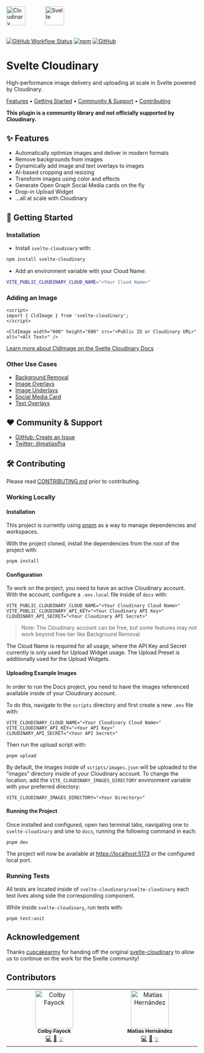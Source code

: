 <picture>
  <source media="(prefers-color-scheme: dark)" srcset="https://user-images.githubusercontent.com/62209650/196528621-b68e9e10-7e55-4c7d-9177-904cadbb4296.png" align="center" height=50>
  <source media="(prefers-color-scheme: light)" srcset="https://user-images.githubusercontent.com/62209650/196528761-a815025a-271a-4d8e-ac7e-cea833728bf9.png" align="center" height=50>
  <img alt="Cloudinary" src="https://user-images.githubusercontent.com/62209650/196528761-a815025a-271a-4d8e-ac7e-cea833728bf9.png" align="center" height=50>
</picture>
&ensp;&ensp;
<picture style="padding: 30px">
    <source media="(prefers-color-scheme: dark)" srcset="https://github-production-user-asset-6210df.s3.amazonaws.com/1045274/239017547-730820e4-ac7a-453e-b382-f89e4ce6d934.png" align="center" height=50>
  <source media="(prefers-color-scheme: light)" srcset="https://github-production-user-asset-6210df.s3.amazonaws.com/1045274/239017537-12fda7f7-5625-4b86-8363-25cc1204b375.png" align="center" height=50>
  <img alt="Svelte" src="https://github-production-user-asset-6210df.s3.amazonaws.com/1045274/239017537-12fda7f7-5625-4b86-8363-25cc1204b375.png" align="center" height=50>
</picture>

######

<a href="https://github.com/cloudinary-community/svelte-cloudinary/actions/workflows/test_and_release.yml"><img alt="GitHub Workflow Status" src="https://img.shields.io/github/actions/workflow/status/cloudinary-community/svelte-cloudinary/test_and_release.yml?branch=main&label=Test%20%26%20Release&style=flat-square"></a> <a href="https://www.npmjs.com/package/svelte-cloudinary"><img alt="npm" src="https://img.shields.io/npm/v/svelte-cloudinary?style=flat-square"></a> <a href="https://github.com/cloudinary-community/svelte-cloudinary/blob/main/LICENSE"><img alt="GitHub" src="https://img.shields.io/github/license/cloudinary-community/svelte-cloudinary?label=License&style=flat-square"></a>

# Svelte Cloudinary

High-performance image delivery and uploading at scale in Svelte powered by Cloudinary.

<a href="#-features">Features</a> • <a href="#-getting-started">Getting Started</a> • <a href="#%EF%B8%8F-community--support">Community & Support</a> • <a href="#-contributing">Contributing</a>

**This plugin is a community library and not officially supported by Cloudinary.**

## ✨ Features

- Automatically optimize images and deliver in modern formats
- Remove backgrounds from images
- Dynamically add image and text overlays to images
- AI-based cropping and resizing
- Transform images using color and effects
- Generate Open Graph Social Media cards on the fly
- Drop-in Upload Widget
- ...all at scale with Cloudinary

## 🚀 Getting Started

### Installation

- Install `svelte-cloudinary` with:

```bash
npm install svelte-cloudinary
```

- Add an environment variable with your Cloud Name:

```bash
VITE_PUBLIC_CLOUDINARY_CLOUD_NAME="<Your Cloud Name>"
```

### Adding an Image

```svelte
<script>
import { CldImage } from 'svelte-cloudinary';
</script>

<CldImage width="600" height="600" src="<Public ID or Cloudinary URL>" alt="<Alt Text>" />
```

[Learn more about CldImage on the Svelte Cloudinary Docs](https://svelte-cloudinary.spacejelly.dev/components/cldimage/basic-usage)

### Other Use Cases

- [Background Removal](https://svelte-cloudinary.spacejelly.dev/use-cases/background-removal)
- [Image Overlays](https://svelte-cloudinary.spacejelly.dev/use-cases/image-overlays)
- [Image Underlays](https://svelte-cloudinary.spacejelly.dev/use-cases/image-underlays)
- [Social Media Card](https://svelte-cloudinary.spacejelly.dev/use-cases/social-media-card)
- [Text Overlays](https://svelte-cloudinary.spacejelly.dev/use-cases/text-overlays)

## ❤️ Community & Support

- [GitHub: Create an Issue](https://github.com/cloudinary-community/svelte-cloudinary/issues)
- [Twitter: @matiasfha](https://twitter.com/matiasfha)

## 🛠 Contributing

Please read [CONTRIBUTING.md](https://github.com/cloudinary-community/svelte-cloudinary/blob/main/CONTRIBUTING.md) prior to contributing.

### Working Locally

#### Installation

This project is currently using [pnpm](https:///pnpm.io) as a way to manage dependencies and workspaces.

With the project cloned, install the dependencies from the root of the project with:

```
pnpm install
```

#### Configuration

To work on the project, you need to have an active Cloudinary account. With the account, configure a `.env.local` file inside of `docs` with:

```
VITE_PUBLIC_CLOUDINARY_CLOUD_NAME="<Your Cloudinary Cloud Name>"
VITE_PUBLIC_CLOUDINARY_API_KEY="<Your Cloudinary API Key>"
CLOUDINARY_API_SECRET="<Your Cloudinary API Secret>"
```

> Note: The Cloudinary account can be free, but some features may not work beyond free tier like Background Removal

The Cloud Name is required for all usage, where the API Key and Secret currently is only used for Upload Widget usage. The Upload Preset is additionally used for the Upload Widgets.

#### Uploading Example Images

In order to run the Docs project, you need to have the images referenced available inside of your Cloudinary account.

To do this, navigate to the `scripts` directory and first create a new `.env` file with:

```
VITE_CLOUDINARY_CLOUD_NAME="<Your Cloudinary Cloud Name>"
VITE_CLOUDINARY_API_KEY="<Your API Key>"
CLOUDINARY_API_SECRET="<Your API Secret>"
```

Then run the upload script with:

```
pnpm upload
```

By default, the images inside of `scripts/images.json` will be uploaded to the "images" directory inside of your Cloudinary account. To change the location, add the `VITE_CLOUDINARY_IMAGES_DIRECTORY` environment variable with your preferred directory:

```
VITE_CLOUDINARY_IMAGES_DIRECTORY="<Your Directory>"
```

#### Running the Project

Once installed and configured, open two terminal tabs, navigating one to `svelte-cloudinary` and one to `docs`, running the following command in each:

```
pnpm dev
```

The project will now be available at <https://localhost:5173> or the configured local port.

### Running Tests

All tests are located inside of `svelte-cloudinary/svelte-cloudinary` each test lives along side the corresponding component.

While inside `svelte-cloudinary`, run tests with:

```
pnpm test:unit
```

## Acknowledgement

Thanks [cupcakearmy](https://github.com/cupcakearmy) for handing off the original [svelte-cloudinary](https://github.com/cupcakearmy/svelte-cloudinary) to allow us to continue on the work for the Svelte community!

## Contributors

<!-- ALL-CONTRIBUTORS-LIST:START - Do not remove or modify this section -->
<!-- prettier-ignore-start -->
<!-- markdownlint-disable -->
<table>
  <tbody>
    <tr>
      <td align="center" valign="top" width="14.28%"><a href="https://colbyfayock/newsletter"><img src="https://avatars.githubusercontent.com/u/1045274?v=4?s=100" width="100px;" alt="Colby Fayock"/><br /><sub><b>Colby Fayock</b></sub></a><br /><a href="https://github.com/cloudinary-community/svelte-cloudinary/commits?author=colbyfayock" title="Code">💻</a> <a href="https://github.com/cloudinary-community/svelte-cloudinary/commits?author=colbyfayock" title="Documentation">📖</a> <a href="#example-cloudinary-community" title="Examples">💡</a></td>
      <td align="center" valign="top" width="14.28%"><a href="https://matiashernandez.dev"><img src="https://avatars.githubusercontent.com/u/282006?v=4?s=100" width="100px;" alt="Matias Hernández"/><br /><sub><b>Matias Hernández</b></sub></a><br /><a href="https://github.com/cloudinary-community/svelte-cloudinary/commits?author=matiasfha" title="Code">💻</a> <a href="https://github.com/cloudinary-community/svelte-cloudinary/commits?author=matiasfha" title="Documentation">📖</a> <a href="#example-cloudinary-community" title="Examples">💡</a></td>
    </tr>
  </tbody>
</table>

<!-- markdownlint-restore -->
<!-- prettier-ignore-end -->

<!-- ALL-CONTRIBUTORS-LIST:END -->

